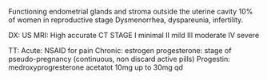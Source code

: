 Functioning endometrial glands and stroma outside the uterine cavity
10% of women in reproductive stage
Dysmenorrhea, dyspareunia, infertility.

DX: 
	US
	MRI: High accurate
	CT
STAGE
	I minimal
	II mild
	III moderate
	IV severe

TT:
Acute:
	NSAID for pain
Chronic:
	estrogen progesterone: stage of pseudo-pregnancy (continuous, non discard active pills)
	Progestin: medroxyprogresterone acetatot 10mg up to 30mg qd
